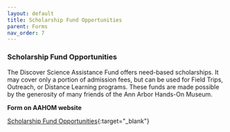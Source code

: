 ```yaml
---
layout: default
title: Scholarship Fund Opportunities
parent: Forms
nav_order: 7
---
```


### Scholarship Fund Opportunities


The Discover Science Assistance Fund offers need-based scholarships.  It may cover only a portion of admission fees, but can be used for Field Trips, Outreach, or Distance Learning programs. These funds are made possible by the generosity of many friends of the Ann Arbor Hands-On Museum.

**Form on AAHOM website**

[Scholarship Fund Opportunities](https://www.aahom.org/form/scholarship-fund-opportunities){:target="_blank"}